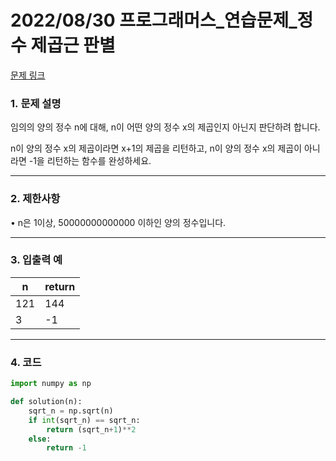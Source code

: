 # 2022/08/30 프로그래머스_연습문제_정수 제곱근 판별

[문제 링크](https://school.programmers.co.kr/learn/courses/30/lessons/12934)

### **1. 문제 설명**

임의의 양의 정수 n에 대해, n이 어떤 양의 정수 x의 제곱인지 아닌지 판단하려 합니다.

n이 양의 정수 x의 제곱이라면 x+1의 제곱을 리턴하고, n이 양의 정수 x의 제곱이 아니라면 -1을 리턴하는 함수를 완성하세요.

---

### **2. 제한사항**

• n은 1이상, 50000000000000 이하인 양의 정수입니다.

---

### **3. 입출력 예**

| n | return |
| --- | --- |
| 121 | 144 |
| 3 | -1 |

---

### 4. 코드

```python
import numpy as np

def solution(n):
    sqrt_n = np.sqrt(n)
    if int(sqrt_n) == sqrt_n:
        return (sqrt_n+1)**2
    else:
        return -1
```
